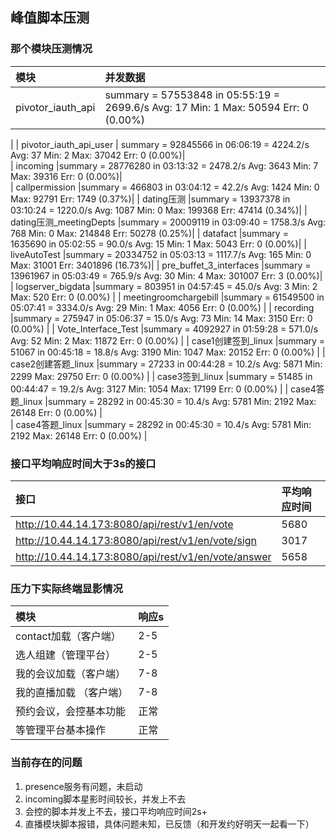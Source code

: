 
## 峰值脚本压测
### 那个模块压测情况
| 模块    | 并发数据 | 
| :------- | :---- | 
| pivotor_iauth_api | summary = 57553848 in 05:55:19 = 2699.6/s Avg:    17 Min:     1 Max: 50594 Err:     0 (0.00%)
 | 
| pivotor_iauth_api_user    | summary = 92845566 in 06:06:19 = 4224.2/s Avg:    37 Min:     2 Max: 37042 Err:     0 (0.00%)|  
| incoming   |summary = 28776280 in 03:13:32 = 2478.2/s Avg:  3643 Min:     7 Max: 39316 Err:     0 (0.00%)|  
| callpermission     |summary = 466803 in 03:04:12 =   42.2/s Avg:  1424 Min:     0 Max: 92791 Err:  1749 (0.37%)| 
| dating压测     |summary = 13937378 in 03:10:24 = 1220.0/s Avg:  1087 Min:     0 Max: 199368 Err: 47414 (0.34%)| 
| dating压测_meetingDepts     |summary = 20009119 in 03:09:40 = 1758.3/s Avg:   768 Min:     0 Max: 214848 Err: 50278 (0.25%)| 
| datafact     |summary = 1635690 in 05:02:55 =   90.0/s Avg:    15 Min:     1 Max:  5043 Err:     0 (0.00%)| 
| liveAutoTest     |summary = 20334752 in 05:03:13 = 1117.7/s Avg:   165 Min:     0 Max: 31001 Err: 3401896 (16.73%)| 
| pre_buffet_3_interfaces     |summary = 13961967 in 05:03:49 =  765.9/s Avg:    30 Min:     4 Max: 301007 Err:     3 (0.00%)| 
| logserver_bigdata     |summary = 803951 in 04:57:45 =   45.0/s Avg:     3 Min:     2 Max:   520 Err:     0 (0.00%)
    | 
| meetingroomchargebill     |summary = 61549500 in 05:07:41 = 3334.0/s Avg:    29 Min:     1 Max:  4056 Err:     0 (0.00%)
    | 
| recording     |summary = 275947 in 05:06:37 =   15.0/s Avg:    73 Min:    14 Max:  3150 Err:     0 (0.00%)
| 
| Vote_Interface_Test     |summary = 4092927 in 01:59:28 =  571.0/s Avg:    52 Min:     2 Max: 11872 Err:     0 (0.00%)
    | 
| case1创建签到_linux     |summary =  51067 in 00:45:18 =   18.8/s Avg:  3190 Min:  1047 Max: 20152 Err:     0 (0.00%)
    | 
| case2创建答题_linux     |summary =  27233 in 00:44:28 =   10.2/s Avg:  5871 Min:  2299 Max: 29750 Err:     0 (0.00%)
    | 
| case3签到_linux     |summary =  51485 in 00:44:47 =   19.2/s Avg:  3127 Min:  1054 Max: 17199 Err:     0 (0.00%)
    | 
| case4答题_linux     |summary =  28292 in 00:45:30 =   10.4/s Avg:  5781 Min:  2192 Max: 26148 Err:     0 (0.00%)
    |   
| case4答题_linux     |summary =  28292 in 00:45:30 =   10.4/s Avg:  5781 Min:  2192 Max: 26148 Err:     0 (0.00%)
    | 
    

### 接口平均响应时间大于3s的接口

| 接口     | 平均响应时间 |
| :------- | :---- | 
| http://10.44.14.173:8080/api/rest/v1/en/vote    | 5680  |  
| http://10.44.14.173:8080/api/rest/v1/en/vote/sign     | 3017    |  
|http://10.44.14.173:8080/api/rest/v1/en/vote/answer     | 5658    | 

### 压力下实际终端显影情况

| 模块     | 响应s |
| :------- | :---- | 
| contact加载（客户端）   | 2-5  |  
|   选人组建（管理平台）   | 2-5    |  
|我的会议加载（客户端）     | 7-8    | 
|我的直播加载 （客户端）    | 7-8    | 
|预约会议，会控基本功能|正常|
|等管理平台基本操作|正常|


### 当前存在的问题

 1. presence服务有问题，未启动
 2. incoming脚本星影时间较长，并发上不去
 3. 会控的脚本并发上不去，接口平均响应时间2s+
 4. 直播模块脚本报错，具体问题未知，已反馈（和开发约好明天一起看一下）

    
    
    
    
    
    
    
    
    
    
    
    